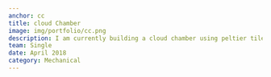 ```yaml
---
anchor: cc
title: cloud Chamber
image: img/portfolio/cc.png
description: I am currently building a cloud chamber using peltier tiles. Current status: testing peltier tiles. With initial tests, a large peltier array (3x3) may not be possible due to large amounts of heat needed to be transferred from the cool surface. In the 3x3 case, the use of additional cooling systems such as a two-stage compressor may be needed.
team: Single
date: April 2018
category: Mechanical
---
```

